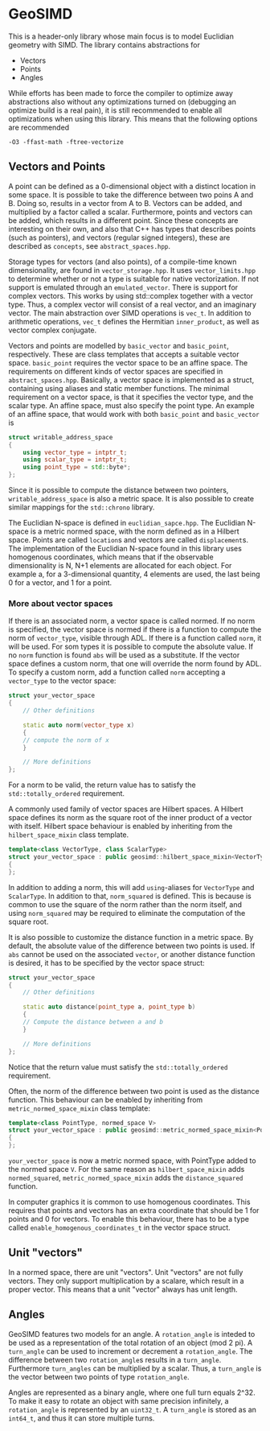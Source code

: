 # GeoSIMD

This is a header-only library whose main focus is to model Euclidian geometry with SIMD. The library contains abstractions for

 * Vectors
 * Points
 * Angles

While efforts has been made to force the compiler to optimize away abstractions also without any optimizations turned on (debugging an optimize build is a real pain), it is still recommended to enable all optimizations when using this library. This means that the following options are recommended

`-O3 -ffast-math -ftree-vectorize`


## Vectors and Points

A point can be defined as a 0-dimensional object with a distinct location in some space. It is possible to take the difference between two poins A and B. Doing so, results in a vector from A to B. Vectors can be added, and multiplied by a factor called a scalar. Furthermore, points and vectors can be added, which results in a different point. Since these concepts are interesting on their own, and also that C++ has types that describes points (such as pointers), and vectors (regular signed integers), these are described as `concepts`, see `abstract_spaces.hpp`.

Storage types for vectors (and also points), of a compile-time known dimensionality, are found in `vector_storage.hpp`. It uses `vector_limits.hpp` to determine whether or not a type is suitable for native vectorization. If not support is emulated through an `emulated_vector`. There is support for complex vectors. This works by using std::complex together with a vector type. Thus, a complex vector will consist of a real vector, and an imaginary vector. The main abstraction over SIMD operations is `vec_t`. In addition to arithmetic operations, `vec_t` defines the Hermitian `inner_product`, as well as vector complex conjugate.

Vectors and points are modelled by `basic_vector` and `basic_point`, respectively. These are class templates that accepts a suitable vector space. `basic_point` requires the vector space to be an affine space. The requirements on different kinds of vector spaces are specified in `abstract_spaces.hpp`. Basically, a vector space is implemented as a struct, containing using aliases and static member functions. The minimal requirement on a vector space, is that it specifies the vector type, and the scalar type. An affine space, must also specify the point type. An example of an affine space, that would work with both `basic_point` and `basic_vector` is

```c++
struct writable_address_space
{
	using vector_type = intptr_t;
	using scalar_type = intptr_t;
	using point_type = std::byte*;
};
```

Since it is possible to compute the distance between two pointers, `writable_address_space` is also a metric space. It is also possible to create similar mappings for the `std::chrono` library.

The Euclidian N-space is defined in `euclidian_sapce.hpp`. The Euclidian N-space is a metric normed space, with the norm defined as in a Hilbert space. Points are called `location`s and vectors are called `displacement`s. The implementation of the Euclidian N-space found in this library uses homogenous coordinates, which means that if the observable dimensionality is N, N+1 elements are allocated for each object. For example a, for a 3-dimensional quantity, 4 elements are used, the last being 0 for a vector, and 1 for a point.


### More about vector spaces

If there is an associated norm, a vector space is called normed. If no norm is specified, the vector space is normed if there is a function to compute the norm of `vector_type`, visible through ADL. If there is a function called `norm`, it will be used. For som types it is possible to compute the absolute value. If no `norm` function is found `abs` will be used as a substitute. If the vector space defines a custom norm, that one will override the norm found by ADL. To specify a custom norm, add a function called `norm` accepting a `vector_type` to the vector space:

```c++
struct your_vector_space
{
	// Other definitions

	static auto norm(vector_type x)
	{
	// compute the norm of x
	}

	// More definitions
};
```

For a norm to be valid, the return value has to satisfy the `std::totally_ordered` requirement.

A commonly used family of vector spaces are Hilbert spaces. A Hilbert space defines its norm as the square root of the inner product of a vector with itself. Hilbert space behaviour is enabled by inheriting from the `hilbert_space_mixin` class template.

```c++
template<class VectorType, class ScalarType>
struct your_vector_space : public geosimd::hilbert_space_mixin<VectorType, ScalarType>
{
};
```

In addition to adding a norm, this will add `using`-aliases for `VectorType` and `ScalarType`. In addition to that, `norm_squared` is defined. This is because is common to use the square of the norm rather than the norm itself, and using `norm_squared` may be required to eliminate the computation of the square root.

It is also possible to customize the distance function in a metric space. By default, the absolute value of the difference between two points is used. If `abs` cannot be used on the associated `vector`, or another distance function is desired, it has to be specified by the vector space struct:

```c++
struct your_vector_space
{
	// Other definitions

	static auto distance(point_type a, point_type b)
	{
	// Compute the distance between a and b
	}

	// More definitions
};
```

Notice that the return value must satisfy the `std::totally_ordered` requirement.

Often, the norm of the difference between two point is used as the distance function. This behaviour can be enabled by inheriting from `metric_normed_space_mixin` class template:

```c++
template<class PointType, normed_space V>
struct your_vector_space : public geosimd::metric_normed_space_mixin<PointType, V>
{
};
```

`your_vector_space` is now a metric normed space, with PointType added to the normed space `V`. For the same reason as `hilbert_space_mixin` adds `normed_squared`, `metric_normed_space_mixin` adds the `distance_squared` function.

In computer graphics it is common to use homogenous coordinates. This requires that points and vectors has an extra coordinate that should be 1 for points and 0 for vectors. To enable this behaviour, there has to be a type called `enable_homogenous_coordinates_t` in the vector space struct.

## Unit "vectors"

In a normed space, there are unit "vectors". Unit "vectors" are not fully vectors. They only support multiplication by a scalare, which result in a proper vector. This means that a unit "vector" always has unit length.

## Angles

GeoSIMD features two models for an angle. A `rotation_angle` is inteded to be used as a representation of the total rotation of an object (mod 2 pi). A `turn_angle` can be used to increment or decrement a `rotation_angle`. The difference between two `rotation_angle`s results in a `turn_angle`. Furthermore `turn_angles` can be multiplied by a scalar. Thus, a `turn_angle` is the vector between two points of type `rotation_angle`.

Angles are represented as a binary angle, where one full turn equals 2^32. To make it easy to rotate an object with same precision infinitely, a `rotation_angle` is represented by an `uint32_t`. A `turn_angle` is stored as an `int64_t`, and thus it can store multiple turns.
